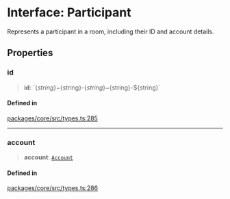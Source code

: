 # Interface: Participant

Represents a participant in a room, including their ID and account details.

## Properties

### id

> **id**: \`$\{string\}-$\{string\}-$\{string\}-$\{string\}-$\{string\}\`

#### Defined in

[packages/core/src/types.ts:285](https://github.com/ai16z/eliza/blob/main/packages/core/src/types.ts#L285)

---

### account

> **account**: [`Account`](Account.md)

#### Defined in

[packages/core/src/types.ts:286](https://github.com/ai16z/eliza/blob/main/packages/core/src/types.ts#L286)
